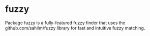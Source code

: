 # fuzzy

Package fuzzy is a fully-featured fuzzy finder that uses the github.com/sahilm/fuzzy library for fast and intuitive fuzzy matching.
